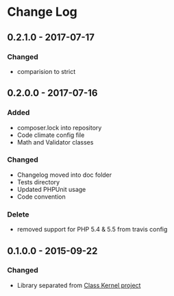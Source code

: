 # Change Log

## 0.2.1.0 - 2017-07-17
### Changed
* comparision to strict

## 0.2.0.0 - 2017-07-16
### Added
* composer.lock into repository
* Code climate config file
* Math and Validator classes

### Changed
* Changelog moved into doc folder
* Tests directory
* Updated PHPUnit usage
* Code convention

### Delete
* removed support for PHP 5.4 & 5.5 from travis config

## 0.1.0.0 - 2015-09-22
### Changed
* Library separated from [Class Kernel project](https://github.com/chajr/class-kernel)
